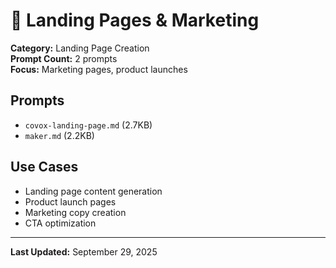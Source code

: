 # 🚀 Landing Pages & Marketing

**Category:** Landing Page Creation  
**Prompt Count:** 2 prompts  
**Focus:** Marketing pages, product launches

## Prompts

- `covox-landing-page.md` (2.7KB)
- `maker.md` (2.2KB)

## Use Cases
- Landing page content generation
- Product launch pages
- Marketing copy creation
- CTA optimization

---
**Last Updated:** September 29, 2025
